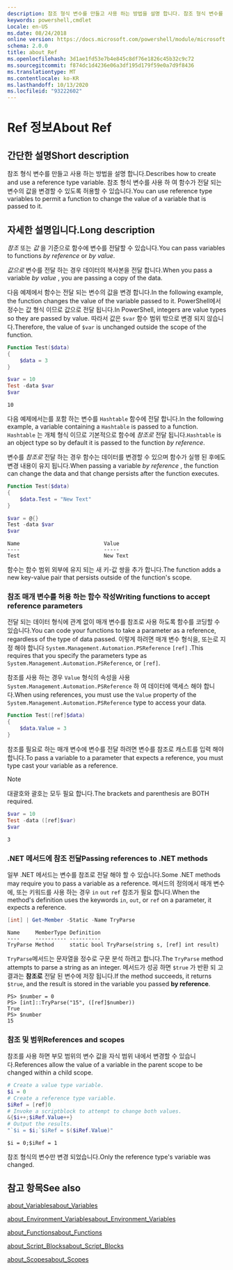 ```yaml
---
description: 참조 형식 변수를 만들고 사용 하는 방법을 설명 합니다. 참조 형식 변수를 사용 하 여 함수가 전달 되는 변수의 값을 변경할 수 있도록 허용할 수 있습니다.
keywords: powershell,cmdlet
Locale: en-US
ms.date: 08/24/2018
online version: https://docs.microsoft.com/powershell/module/microsoft.powershell.core/about/about_ref?view=powershell-5.1&WT.mc_id=ps-gethelp
schema: 2.0.0
title: about_Ref
ms.openlocfilehash: 3d1ae1fd53e7b4e845c8df76e1826c45b32c9c72
ms.sourcegitcommit: f874dc1d4236e06a3df195d179f59e0a7d9f8436
ms.translationtype: MT
ms.contentlocale: ko-KR
ms.lasthandoff: 10/13/2020
ms.locfileid: "93222602"
---
```

# <a name="about-ref"></a><span data-ttu-id="ffe87-105">Ref 정보</span><span class="sxs-lookup"><span data-stu-id="ffe87-105">About Ref</span></span>

## <a name="short-description"></a><span data-ttu-id="ffe87-106">간단한 설명</span><span class="sxs-lookup"><span data-stu-id="ffe87-106">Short description</span></span>

<span data-ttu-id="ffe87-107">참조 형식 변수를 만들고 사용 하는 방법을 설명 합니다.</span><span class="sxs-lookup"><span data-stu-id="ffe87-107">Describes how to create and use a reference type variable.</span></span> <span data-ttu-id="ffe87-108">참조 형식 변수를 사용 하 여 함수가 전달 되는 변수의 값을 변경할 수 있도록 허용할 수 있습니다.</span><span class="sxs-lookup"><span data-stu-id="ffe87-108">You can use reference type variables to permit a function to change the value of a variable that is passed to it.</span></span>

## <a name="long-description"></a><span data-ttu-id="ffe87-109">자세한 설명입니다.</span><span class="sxs-lookup"><span data-stu-id="ffe87-109">Long description</span></span>

<span data-ttu-id="ffe87-110">*참조* 또는 *값* 을 기준으로 함수에 변수를 전달할 수 있습니다.</span><span class="sxs-lookup"><span data-stu-id="ffe87-110">You can pass variables to functions *by reference* or *by value*.</span></span>

<span data-ttu-id="ffe87-111">*값으로* 변수를 전달 하는 경우 데이터의 복사본을 전달 합니다.</span><span class="sxs-lookup"><span data-stu-id="ffe87-111">When you pass a variable *by value* , you are passing a copy of the data.</span></span>

<span data-ttu-id="ffe87-112">다음 예제에서 함수는 전달 되는 변수의 값을 변경 합니다.</span><span class="sxs-lookup"><span data-stu-id="ffe87-112">In the following example, the function changes the value of the variable passed to it.</span></span> <span data-ttu-id="ffe87-113">PowerShell에서 정수는 값 형식 이므로 값으로 전달 됩니다.</span><span class="sxs-lookup"><span data-stu-id="ffe87-113">In PowerShell, integers are value types so they are passed by value.</span></span>
<span data-ttu-id="ffe87-114">따라서 값은 `$var` 함수 범위 밖으로 변경 되지 않습니다.</span><span class="sxs-lookup"><span data-stu-id="ffe87-114">Therefore, the value of `$var` is unchanged outside the scope of the function.</span></span>

```powershell
Function Test($data)
{
    $data = 3
}

$var = 10
Test -data $var
$var
```

```output
10
```

<span data-ttu-id="ffe87-115">다음 예제에서는를 포함 하는 변수를 `Hashtable` 함수에 전달 합니다.</span><span class="sxs-lookup"><span data-stu-id="ffe87-115">In the following example, a variable containing a `Hashtable` is passed to a function.</span></span> <span data-ttu-id="ffe87-116">`Hashtable` 는 개체 형식 이므로 기본적으로 함수에 *참조로* 전달 됩니다.</span><span class="sxs-lookup"><span data-stu-id="ffe87-116">`Hashtable` is an object type so by default it is passed to the function *by reference*.</span></span>

<span data-ttu-id="ffe87-117">변수를 *참조로* 전달 하는 경우 함수는 데이터를 변경할 수 있으며 함수가 실행 된 후에도 변경 내용이 유지 됩니다.</span><span class="sxs-lookup"><span data-stu-id="ffe87-117">When passing a variable *by reference* , the function can change the data and that change persists after the function executes.</span></span>

```powershell
Function Test($data)
{
    $data.Test = "New Text"
}

$var = @{}
Test -data $var
$var
```

```output
Name                           Value
----                           -----
Test                           New Text
```

<span data-ttu-id="ffe87-118">함수는 함수 범위 외부에 유지 되는 새 키-값 쌍을 추가 합니다.</span><span class="sxs-lookup"><span data-stu-id="ffe87-118">The function adds a new key-value pair that persists outside of the function's scope.</span></span>

### <a name="writing-functions-to-accept-reference-parameters"></a><span data-ttu-id="ffe87-119">참조 매개 변수를 허용 하는 함수 작성</span><span class="sxs-lookup"><span data-stu-id="ffe87-119">Writing functions to accept reference parameters</span></span>

<span data-ttu-id="ffe87-120">전달 되는 데이터 형식에 관계 없이 매개 변수를 참조로 사용 하도록 함수를 코딩할 수 있습니다.</span><span class="sxs-lookup"><span data-stu-id="ffe87-120">You can code your functions to take a parameter as a reference, regardless of the type of data passed.</span></span> <span data-ttu-id="ffe87-121">이렇게 하려면 매개 변수 형식을, 또는로 지정 해야 합니다 `System.Management.Automation.PSReference` `[ref]` .</span><span class="sxs-lookup"><span data-stu-id="ffe87-121">This requires that you specify the parameters type as `System.Management.Automation.PSReference`, or `[ref]`.</span></span>

<span data-ttu-id="ffe87-122">참조를 사용 하는 경우 `Value` 형식의 속성을 사용 `System.Management.Automation.PSReference` 하 여 데이터에 액세스 해야 합니다.</span><span class="sxs-lookup"><span data-stu-id="ffe87-122">When using references, you must use the `Value` property of the `System.Management.Automation.PSReference` type to access your data.</span></span>

```powershell
Function Test([ref]$data)
{
    $data.Value = 3
}
```

<span data-ttu-id="ffe87-123">참조를 필요로 하는 매개 변수에 변수를 전달 하려면 변수를 참조로 캐스트를 입력 해야 합니다.</span><span class="sxs-lookup"><span data-stu-id="ffe87-123">To pass a variable to a parameter that expects a reference, you must type cast your variable as a reference.</span></span>

> [!NOTE]
> <span data-ttu-id="ffe87-124">대괄호와 괄호는 모두 필요 합니다.</span><span class="sxs-lookup"><span data-stu-id="ffe87-124">The brackets and parenthesis are BOTH required.</span></span>

```powershell
$var = 10
Test -data ([ref]$var)
$var
```

```output
3
```

### <a name="passing-references-to-net-methods"></a><span data-ttu-id="ffe87-125">.NET 메서드에 참조 전달</span><span class="sxs-lookup"><span data-stu-id="ffe87-125">Passing references to .NET methods</span></span>

<span data-ttu-id="ffe87-126">일부 .NET 메서드는 변수를 참조로 전달 해야 할 수 있습니다.</span><span class="sxs-lookup"><span data-stu-id="ffe87-126">Some .NET methods may require you to pass a variable as a reference.</span></span> <span data-ttu-id="ffe87-127">메서드의 정의에서 매개 변수에, 또는 키워드를 사용 하는 경우 `in` `out` `ref` 참조가 필요 합니다.</span><span class="sxs-lookup"><span data-stu-id="ffe87-127">When the method's definition uses the keywords `in`, `out`, or `ref` on a parameter, it expects a reference.</span></span>

```powershell
[int] | Get-Member -Static -Name TryParse
```

```output
Name     MemberType Definition
----     ---------- ----------
TryParse Method     static bool TryParse(string s, [ref] int result)
```

<span data-ttu-id="ffe87-128">`TryParse`메서드는 문자열을 정수로 구문 분석 하려고 합니다.</span><span class="sxs-lookup"><span data-stu-id="ffe87-128">The `TryParse` method attempts to parse a string as an integer.</span></span> <span data-ttu-id="ffe87-129">메서드가 성공 하면 `$true` 가 반환 되 고 결과는 **참조로** 전달 된 변수에 저장 됩니다.</span><span class="sxs-lookup"><span data-stu-id="ffe87-129">If the method succeeds, it returns `$true`, and the result is stored in the variable you passed **by reference**.</span></span>

```
PS> $number = 0
PS> [int]::TryParse("15", ([ref]$number))
True
PS> $number
15
```

### <a name="references-and-scopes"></a><span data-ttu-id="ffe87-130">참조 및 범위</span><span class="sxs-lookup"><span data-stu-id="ffe87-130">References and scopes</span></span>

<span data-ttu-id="ffe87-131">참조를 사용 하면 부모 범위의 변수 값을 자식 범위 내에서 변경할 수 있습니다.</span><span class="sxs-lookup"><span data-stu-id="ffe87-131">References allow the value of a variable in the parent scope to be changed within a child scope.</span></span>

```powershell
# Create a value type variable.
$i = 0
# Create a reference type variable.
$iRef = [ref]0
# Invoke a scriptblock to attempt to change both values.
&{$i++;$iRef.Value++}
# Output the results.
"`$i = $i;`$iRef = $($iRef.Value)"
```

```output
$i = 0;$iRef = 1
```

<span data-ttu-id="ffe87-132">참조 형식의 변수만 변경 되었습니다.</span><span class="sxs-lookup"><span data-stu-id="ffe87-132">Only the reference type's variable was changed.</span></span>

## <a name="see-also"></a><span data-ttu-id="ffe87-133">참고 항목</span><span class="sxs-lookup"><span data-stu-id="ffe87-133">See also</span></span>

[<span data-ttu-id="ffe87-134">about_Variables</span><span class="sxs-lookup"><span data-stu-id="ffe87-134">about_Variables</span></span>](about_Variables.md)

[<span data-ttu-id="ffe87-135">about_Environment_Variables</span><span class="sxs-lookup"><span data-stu-id="ffe87-135">about_Environment_Variables</span></span>](about_Environment_Variables.md)

[<span data-ttu-id="ffe87-136">about_Functions</span><span class="sxs-lookup"><span data-stu-id="ffe87-136">about_Functions</span></span>](about_Functions.md)

[<span data-ttu-id="ffe87-137">about_Script_Blocks</span><span class="sxs-lookup"><span data-stu-id="ffe87-137">about_Script_Blocks</span></span>](about_Script_Blocks.md)

[<span data-ttu-id="ffe87-138">about_Scopes</span><span class="sxs-lookup"><span data-stu-id="ffe87-138">about_Scopes</span></span>](about_scopes.md)
